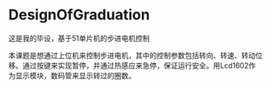 # DesignOfGraduation
这是我的毕设，基于51单片机的步进电机控制

本课题是想通过上位机来控制步进电机，其中的控制参数包括转向、转速、转动位移。通过按键来实现暂停，并通过热感应来急停，保证运行安全。用Lcd1602作为显示模块，数码管来显示转过的圈数。
